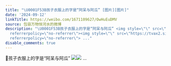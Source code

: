 ```yaml
---
title: "\U0001F53B孩子衣服上的字是“阿呆与阿瓜” [图片][图片]"
date: '2024-09-12'
linkTitle: https://weibo.com/1671109627/OwHuEuDMV
source: 包容万物恒河水的微博
description: "\U0001F53B孩子衣服上的字是“阿呆与阿瓜” <img style=\"\" src=\"https://tvax2.sinaimg.cn/large/639b1bfbly1htle3hjep4j20hb0szk1u.jpg\"
  referrerpolicy=\"no-referrer\"><img style=\"\" src=\"https://tvax2.sinaimg.cn/large/639b1bfbly1htle3l4456j20gc0szjzz.jpg\"
  referrerpolicy=\"no-referrer\"> ..."
disable_comments: true
---
```

🔻孩子衣服上的字是“阿呆与阿瓜” <img style="" src="https://tvax2.sinaimg.cn/large/639b1bfbly1htle3hjep4j20hb0szk1u.jpg" referrerpolicy="no-referrer"><img style="" src="https://tvax2.sinaimg.cn/large/639b1bfbly1htle3l4456j20gc0szjzz.jpg" referrerpolicy="no-referrer"> ...